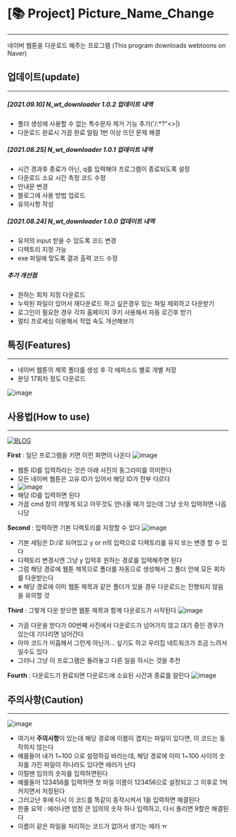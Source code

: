 # [📚 Project] Picture_Name_Change 
---
네이버 웹툰을 다운로드 해주는 프로그램
(This program  downloads webtoons on Naver)

## 업데이트(update)
---
##### [2021.09.10] N_wt_downloader 1.0.2 업데이트 내역
- 폴더 생성에 사용할 수 없는 특수문자 제거 기능 추가('/:*?"<>|)
- 다운로드 완료시 가끔 완료 알림 1번 이상 뜨던 문제 해결

##### [2021.08.25] N_wt_downloader 1.0.1 업데이트 내역
- 시간 경과후 종료가 아닌, q를 입력해야 프로그램이 종료되도록 설정
- 다운로드 소요 시간 측정 코드 수정
- 안내문 변경
- 블로그에 사용 방법 업로드
- 유의사항 작성

##### [2021.08.24] N_wt_downloader 1.0.0 업데이트 내역
- 유저의 input 받을 수 있도록 코드 변경
- 디렉토리 지정 가능
- exe 파일에 맞도록 결과 출력 코드 수정

##### 추가 개선점
- 원하는 회차 지정 다운로드
- 누락된 파일이 있어서 재다운로드 하고 싶은경우 있는 파일 제외하고 다운받기
- 로그인이 필요한 경우 각자 홈페이지 쿠키 사용해서 자동 로긴후 받기
- 멀티 프로세싱 이용해서 작업 속도 개선해보기

## 특징(Features)
---
- 네이버 웹툰의 제목 폴더를 생성 후 각 에피소드 별로 개별 저장
- 분당 17회차 정도 다운로드

![image](https://user-images.githubusercontent.com/61686603/134801185-c4452e9b-af8f-4387-8c07-bb56101354f7.png)


## 사용법(How to use)
----
[![BLOG](https://user-images.githubusercontent.com/61686603/134801383-bd243f28-682e-4128-b946-e05b0f87e05e.png)](https://blog.naver.com/ws4232/222482194890)


**First** : 일단 프로그램을 키면 이런 화면이 나온다
![image](https://user-images.githubusercontent.com/61686603/134801219-7ff581c7-81ce-4861-8143-cce46632cbfa.png)
- 웹툰 ID를 입력하라는 것은 아래 사진의 동그라미를 의미한다
- 모든 네이버 웹툰은 고유 ID가 있어서 해당 ID가 전부 다르다
- ![image](https://user-images.githubusercontent.com/61686603/134801226-c2f5e3c9-311f-474d-b964-d1b49a42814c.png)
- 해당 ID를 입력하면 된다
- 가끔 cmd 창이 까맣게 되고 아무것도 안나올 때가 있는데 그냥 숫자 입력하면 나옵니당


**Second** : 입력하면 기본 디렉토리를 지정할 수 있다
![image](https://user-images.githubusercontent.com/61686603/134801260-f2745cec-0c9e-4ffa-99a9-95b62fe640b8.png)

- 기본 세팅은 D:/로 되어있고 y or n의 입력으로 디렉토리를 유지 또는 변경 할 수 있다
- 디렉토리 변경시엔 그냥 y 입력후 원하는 경로를 입력해주면 된다
- 그럼 해당 경로에 웹툰 제목으로 폴더를 자동으로 생성해서 그 폴더 안에 모든 회차를 다운받는다
- ※ 해당 경로에 이미 웹툰 제목과 같은 폴더가 있을 경우 다운로드는 진행되지 않음을 유의할 것

**Third** : 그렇게 다운 받으면 웹툰 제목과 함께 다운로드가 시작된다
![image](https://user-images.githubusercontent.com/61686603/134801266-9aab79a3-2f66-414f-8d64-5160b017f66d.png)
- 가끔 다운을 받다가 00번째 사진에서 다운로드가 넘어가지 않고 대기 중인 경우가 있는데 기다리면 넘어간다
- 아마 코드가 미흡해서 그런게 아닌가... 싶기도 하고 우리집 네트워크가 조금 느려서 일수도 있다
- 그러니 그냥 이 프로그램은 돌려놓고 다른 일을 하시는 것을 추천

**Fourth** : 다운로드가 완료되면 다운로드에 소요된 시간과 종료를 알린다
![image](https://user-images.githubusercontent.com/61686603/134801283-9a6ac168-a047-46a6-80bf-b7ff4dfff5d2.png)

## 주의사항(Caution)
----
![image](https://user-images.githubusercontent.com/61686603/134801439-6ad3e838-1625-42f9-a5ad-7ddee59fae58.png)
- 여기서 **주의사항**이 있는데 해당 경로에 이름이 겹치는 파일이 있다면, 이 코드는 동작하지 않는다
- 예를들어 내가 1~100 으로 설정하길 바라는데, 해당 경로에 이미 1~100 사이의 숫자를 가진 파일이 하나라도 있다면 에러가 난다
- 이럴땐 임의의 숫자를 입력하면된다
- 예를들어 123456를 입력하면 첫 파일 이름이 123456으로 설정되고 그 이후로 1씩 커지면서 저장된다
- 그러고난 후에 다시 이 코드를 똑같이 동작시켜서 1을 입력하면 해결된다
- 한줄 요약 : 에러나면 엄청 큰 임의의 숫자 하나 입력하고, 다시 돌리면 9할은 해결된다
- 이름이 같은 파일을 처리하는 코드가 없어서 생기는 에러 ㅠ

